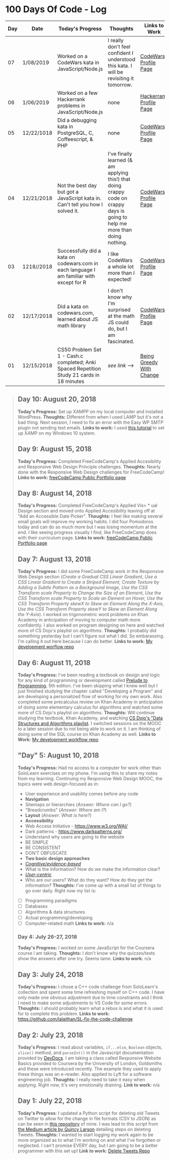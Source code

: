 # 100 Days Of Code - Log

| Day | Date       | Today's Progress                                                                           | Thoughts                                                                                                                      | Links to Work                                                                                                              |
|-----|------------|--------------------------------------------------------------------------------------------|-------------------------------------------------------------------------------------------------------------------------------|----------------------------------------------------------------------------------------------------------------------------|
| 07  | 1/08/2019  | Worked on a CodeWars kata in JavaScript/Node.js                                            | I really don't feel confident I understood this kata. I will be revisiting it tomorrow.                                       | [CodeWars Profile Page](https://www.codewars.com/users/lalaithan/completed_solutions)                                      |
| 06  | 1/06/2019  | Worked on a few Hackerrank problems in JavaScript/Node.js                                  | none                                                                                                                          | [Hackerrank Profile Page](https://www.hackerrank.com/adeanderso)                                                           |
| 05  | 12/22/1018 | Did a debugging kata in PostgreSQL, C, Coffeescript, & PHP                                 | none                                                                                                                          | [CodeWars Profile Page](https://www.codewars.com/users/lalaithan/completed_solutions)                                      |
| 04  | 12/21/2018 | Not the best day but got a JavaScript kata in. Can't tell you how I solved it.             | I've finally learned (& am applying this!) that doing crappy code on crappy days is going to help me more than doing nothing. | [CodeWars Profile Page](https://www.codewars.com/users/lalaithan/completed_solutions)                                      |
| 03  | 1218//2018 | Successfully did a kata on codewars.com in each language I am familiar with except for R   | I like CodeWars a whole lot more than I expected!                                                                             | [CodeWars Profile Page](https://www.codewars.com/users/lalaithan/completed_solutions)                                      |
| 02  | 12/17/2018 | Did a kata on codewars.com, learned about JS math library                                  | I don't know why I'm surprised at the math JS could do, but I am fascinated.                                                  | [CodeWars Profile Page](https://www.codewars.com/users/lalaithan/completed_solutions)                                      |
| 01  | 12/15/2018 | CS50 Problem Set 1 - Cash.c completed; Anki Spaced Repetition Study 21 cards in 18 minutes | *see link* -->                                                                                                                | [Being Greedy With Change](https://medium.com/@penguinmlle/100-days-of-code-d1-being-greedy-with-change-cs50-db0260aa18f4) |

>## Day 10: August 20, 2018
>**Today's Progress:** Set up XAMPP on my local computer and installed WordPress.
>**Thoughts:** Different from when I used LAMP but it's not a bad thing. Next session, I need to fix an error with the Easy WP SMTP plugin not sending text emails.
>**Links to work:** I used [this tutorial](https://www.youtube.com/watch?v=xdvVKywGlc0) to set up XAMP on my Windows 10 system.
>## Day 9: August 15, 2018
>**Today's Progress:** Completed FreeCodeCamp's Applied Accesibility and Responsive Web Design Principle challenges.
>**Thoughts:** Nearly done with the Responsive Web Design challenges for FreeCodeCamp!
>**Links to work:** [freeCodeCamp Public Portfolio page](https://www.freecodecamp.org/lalaithan)
>## Day 8: August 14, 2018
>**Today's Progress:** Completed FreeCodeCamp's Applied Vis>  * ual Design section and moved onto Applied Accesibility leaving off at "Add an Accessible Date Picker".
>**Thoughts:** I feel like making several small goals will improve my working habits. I did four Pomodoros today and can do so much more but I was losing momentum at the end. I like seeing progress visually I find, like FreeCodeCamp does with their curriculum page.
>**Links to work:** [freeCodeCamp Public Portfolio page](https://www.freecodecamp.org/lalaithan)
>## Day 7: August 13, 2018
>**Today's Progress:** I did some FreeCodeCamp work in the Responsive Web Design section (*Create a Gradual CSS Linear Gradient, Use a CSS Linear Gradient to Create a Striped Element, Create Texture by Adding a Subtle Pattern as a Background Image, Use the CSS Transform scale Property to Change the Size of an Element, Use the CSS Transform scale Property to Scale an Element on Hover, Use the CSS Transform Property skewX to Skew an Element Along the X-Axis, Use the CSS Transform Property skewY to Skew an Element Along the Y-Axis*). I worked on trigonometric word problems on Khan Academy in anticipation of moving to computer math more confidently. I also worked on program designing on here and watched more of CS Dojo's playlist on algorithms.
>**Thoughts:** I probably did something yesterday but I can't figure out what I did. So embarassing. I'm calling it out here because I can do better.
>**Links to work:** [My development worflow repo](https://github.com/lalaithan/program-development-practices)
>## Day 6: August 11, 2018
>**Today's Progress:** I've been reading a textbook on design and logic for any kind of programming or development called [Prelude to Programming](https://smile.amazon.com/Prelude-Programming-Concepts-Pearson-Computer/dp/0132167395/ref=sr_1_2?ie=UTF8&qid=1534093230&sr=8-2&keywords=prelude+to+programming&dpID=51AVYA7Mj6L&preST=_SX218_BO1,204,203,200_QL40_&dpSrc=srch), 5th edition. I've been skipping what I knew well but I just finished studying the chapter called "Developing a Program" and am developing a personalized flow of working for my own work. Also completed some precalculus review on Khan Academy in anticipation of doing some elementary calculus for algorithms and watched some more of CS Dojo's playlist on algorithms.
>**Thoughts:** Will continue studying the textbook, Khan Academy, and watching [CS Dojo's "Data Structures and Algorithms playlist](https://www.youtube.com/playlist?list=PLBZBJbE_rGRV8D7XZ08LK6z-4zPoWzu5H). I switched sessions on the MOOC to a later session due to not being able to work on it. I am thinking of doing some of the SQL course on Khan Academy as well.
>**Links to Work:** [My development workflow repo](https://github.com/lalaithan/program-development-practices)
>## "Day" 5: August 10, 2018
>**Today's Progress:** Had no access to a computer for work other than SoloLearn exercises on my phone. I'm using this to share my notes from my learning. Continuing my Responsive Web Design MOOC, the topics were web design-focused as in:
>* User experience and usability comes before any code
>* __Navigation__
>  * Sitemaps or hierarchies (_Answer: Where can I go?_)
>  * "Breadcrumbs" (_Answer: Where am I?_)
>* __Layout__ (_Answer: What is here?_)
>* __Accessibility__
>  * Web Access Initiative - <https://www.w3.org/WAI/>
>* Dark patterns - <https://www.darkpatterns.org/>
>* Understand why users are going to the website
>* BE SIMPLE
>* BE CONSISTENT
>* DON’T OBFUSCATE
>* __Two basic design approaches__
>  * _[Cognitive/evidence-based](https://www.edwardtufte.com/tufte/)_
>   * What is the information? How do we make the information clear?
>  * _[User-centric](https://www.w3.org/WAI/redesign/ucd)_
>   * Who are our users? What do they want? How do they get the information?
>**Thoughts:** I've come up with a small list of things to go over daily. Right now my list is:
>* [ ] Programming paradigms
>* [ ] Databases
>* [ ] Algorithms & data structures
>* [ ] Actual programming/developing
>* [ ] Computer-related math
>**Links to work:** n/a
> ### Day 4: July 26-27, 2018
>**Today's Progress:** I worked on some JavaScript for the Coursera course I am taking.
>**Thoughts:** I don't know why the quizzes/tests show the answers after one try. Seems lame.
>**Links to work:** n/a
>## Day 3: July 24, 2018
>**Today's Progress:** I chose a C++ code challenge from SoloLearn's collection and spent some time refreshing myself on C++ code. I have only made one obvious adjustment due to time constraints and I think I need to make some adjustments to VS Code for some errors.
>**Thoughts:** I should probably learn what a rebus is and what it is used for to complete this problem.
>**Links to work:** <https://github.com/lalaithan/SL-fix-the-code-challenge>
>## Day 2: July 23, 2018
>**Today's Progress**: I read about variables,  `if...else`, `Boolean` objects, `slice()` method, and `parseInt()` in the Javascript documentation provided by [DevDocs](https://http://devdocs.io). I am taking a class called Responsive Website Basics provided to Coursera by the University of London, Goldsmiths and these were introduced recently. The example they used to apply these things was an e-reader. Also applied to Lyft for a software engineering job.
>**Thoughts:** I really need to take it easy when applying. Right now, it's very emotionally draining.
>**Link to work:** n/a
>## Day 1: July 22, 2018
>**Today's Progress**: I updated a Python script for deleting old Tweets on Twitter to allow for the change in file formats (CSV to JSON) as can be seen in [this repository](https://github.com/lalaithan/delete-tweets) of mine. I was lead to this script from [the Medium article by Quincy Larson](https://medium.freecodecamp.org/how-to-delete-your-past-tweets-in-bulk-and-for-free-save-yourself-from-your-past-self-f8844cdbda2) detailing steps on deleting Tweets.
>**Thoughts:** I wanted to start logging my work again to be more organized as to what I'm working on and what I've forgotten or neglected. I can't promise EVERY day, but I am going to be a better programmer with this set up!
>**Link to work:** [Delete Tweets Repo](https://github.com/lalaithan/delete-tweets)
